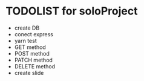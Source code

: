 # TODOLIST for soloProject

- create DB
- conect express
- yarn test
- GET method
- POST method
- PATCH method
- DELETE method
- create slide
